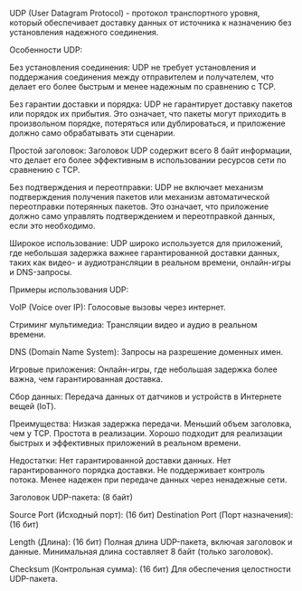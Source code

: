 UDP (User Datagram Protocol) - протокол транспортного уровня, который
обеспечивает доставку данных от источника к назначению без установления
надежного соединения.


Особенности UDP:

Без установления соединения: UDP не требует установления и поддержания
соединения между отправителем и получателем, что делает его более быстрым
и менее надежным по сравнению с TCP.

Без гарантии доставки и порядка: UDP не гарантирует доставку пакетов или
порядок их прибытия. Это означает, что пакеты могут приходить в произвольном
порядке, потеряться или дублироваться, и приложение должно само обрабатывать
эти сценарии.

Простой заголовок: Заголовок UDP содержит всего 8 байт информации, что
делает его более эффективным в использовании ресурсов сети по сравнению с TCP.

Без подтверждения и переотправки: UDP не включает механизм подтверждения
получения пакетов или механизм автоматической переотправки потерянных
пакетов. Это означает, что приложение должно само управлять подтверждением
и переотправкой данных, если это необходимо.

Широкое использование: UDP широко используется для приложений, где
небольшая задержка важнее гарантированной доставки данных, таких как
видео- и аудиотрансляции в реальном времени, онлайн-игры и DNS-запросы.


Примеры использования UDP:

VoIP (Voice over IP): Голосовые вызовы через интернет.

Стриминг мультимедиа: Трансляции видео и аудио в реальном времени.

DNS (Domain Name System): Запросы на разрешение доменных имен.

Игровые приложения: Онлайн-игры, где небольшая задержка более
важна, чем гарантированная доставка.

Сбор данных: Передача данных от датчиков и устройств в Интернете вещей (IoT).


Преимущества:
Низкая задержка передачи.
Меньший объем заголовка, чем у TCP.
Простота в реализации.
Хорошо подходит для реализации быстрых и эффективных приложений в реальном времени.

Недостатки:
Нет гарантированной доставки данных.
Нет гарантированного порядка доставки.
Не поддерживает контроль потока.
Менее надежен при передаче данных через ненадежные сети.


Заголовок UDP-пакета: (8 байт)

Source Port (Исходный порт): (16 бит)
Destination Port (Порт назначения): (16 бит)

Length (Длина): (16 бит)
Полная длина UDP-пакета, включая заголовок и данные.
Минимальная длина составляет 8 байт (только заголовок).

Checksum (Контрольная сумма): (16 бит) Для обеспечения целостности UDP-пакета.